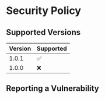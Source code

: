 # Security Policy

## Supported Versions

| Version | Supported          |
| ------- | ------------------ |
| 1.0.1   | :white_check_mark: |
| 1.0.0   | :x:                |

## Reporting a Vulnerability
